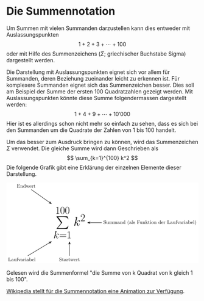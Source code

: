 # Die Summennotation

Um Summen mit vielen Summanden darzustellen kann dies entweder mit
Auslassungspunkten
$$
1 + 2 + 3 + \cdots + 100
$$
oder mit Hilfe des Summenzeichens ($\Sigma$; griechischer Buchstabe
Sigma) dargestellt werden.

Die Darstellung mit Auslassungspunkten eignet sich vor allem für
Summanden, deren Beziehung zueinander leicht zu erkennen ist. Für
komplexere Summanden eignet sich das Summenzeichen besser. Dies soll am
Beispiel der Summe der ersten 100 Quadratzahlen gezeigt werden. Mit
Auslassungspunkten könnte diese Summe folgendermassen dargestellt
werden:
$$
1 + 4 + 9 + \cdots + 10'000
$$
Hier ist es allerdings schon nicht mehr so einfach zu sehen, dass es
sich bei den Summanden um die Quadrate der Zahlen von 1 bis 100 handelt.

Um das besser zum Ausdruck bringen zu können, wird das Summenzeichen
$\Sigma$ verwendet. Die gleiche Summe wird dann Geschrieben als
$$
\sum_{k=1}^{100} k^2
$$
Die folgende Grafik gibt eine Erklärung der einzelnen Elemente dieser
Darstellung.

![Erläuterung zur Summenformel](images/erlaeuterung_summenformel.svg)

Gelesen wird die Summenformel "die Summe von k Quadrat von k gleich 1
bis 100".

[Wikipedia stellt für die Summennotation eine Animation zur Verfügung](https://de.wikipedia.org/wiki/Summe#/media/Datei:Animation_zur_Summenschreibweise_-_k%5E2.gif).


